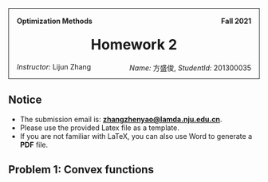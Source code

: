 <style>
.title-box {
    border-style: solid;
    border-width: 1px;
    padding: 16px;
    padding-bottom: 32px;
}
</style>

<div class="title-box">
    <div>
        <b style="float: left;">Optimization Methods</b>
        <b style="float: right;">Fall 2021</b>
    </div>
    <h1 style="text-align: center;">Homework 2</h1>
    <div>
        <span style="float: left;"><i>Instructor:</i> Lijun Zhang</span>
        <span style="float: right;"><i>Name:</i> 方盛俊, <i>StudentId:</i> 201300035</span>
    </div>
</div>

## Notice

- The submission email is: **zhangzhenyao@lamda.nju.edu.cn**.
- Please use the provided Latex file as a template.
- If you are not familiar with LaTeX, you can also use Word to generate a **PDF** file.


## Problem 1: Convex functions





